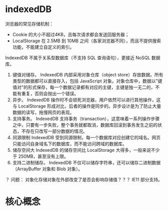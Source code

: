 # indexedDB
浏览器的常见存储机制：
* Cookie 的大小不超过4KB，且每次请求都会发送回服务器；
* LocalStorage 在 2.5MB 到 10MB 之间（各家浏览器不同），而且不提供搜索功能，不能建立自定义的索引。

IndexedDB 不属于关系型数据库（不支持 SQL 查询语句），更接近 NoSQL 数据库。
1. 键值对储存。 IndexedDB 内部采用对象仓库（object store）存放数据。所有类型的数据都可以直接存入，包括 JavaScript 对象。对象仓库中，数据以"键值对"的形式保存，每一个数据记录都有对应的主键，主键是独一无二的，不能有重复，否则会抛出一个错误。  
2. 异步。 IndexedDB 操作时不会锁死浏览器，用户依然可以进行其他操作，这与 LocalStorage 形成对比，后者的操作是同步的。异步设计是为了防止大量数据的读写，拖慢网页的表现。  
3. 支持事务。 IndexedDB 支持事务（transaction），这意味着一系列操作步骤之中，只要有一步失败，整个事务就都取消，数据库回滚到事务发生之前的状态，不存在只改写一部分数据的情况。   
4. 同源限制 IndexedDB 受到同源限制，每一个数据库对应创建它的域名。网页只能访问自身域名下的数据库，而不能访问跨域的数据库。  
5. 储存空间大 IndexedDB 的储存空间比 LocalStorage 大得多，一般来说不少于 250MB，甚至没有上限。  
6. 支持二进制储存。 IndexedDB 不仅可以储存字符串，还可以储存二进制数据（ArrayBuffer 对象和 Blob 对象）。

？ 问题： 对象化存储对象在外部改变了是否会影响存储值？？？
IE11 部分支持。  

# 核心概念 









